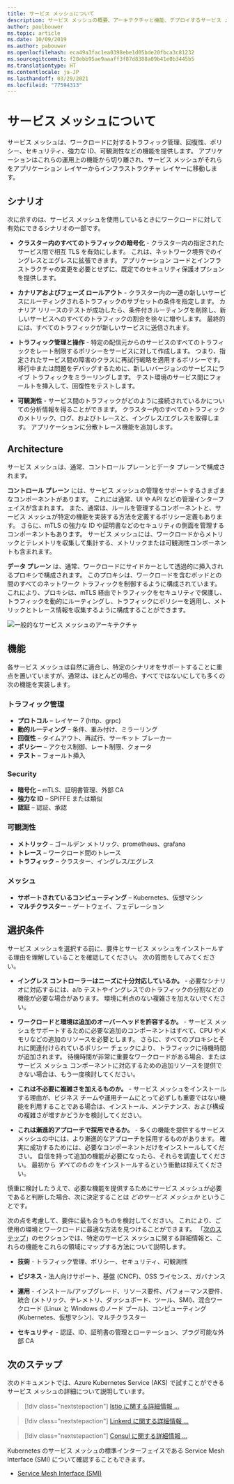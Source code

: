 ```yaml
---
title: サービス メッシュについて
description: サービス メッシュの概要、アーキテクチャと機能、デプロイするサービス メッシュを選択するときに考慮する必要がある基準について説明します。
author: paulbouwer
ms.topic: article
ms.date: 10/09/2019
ms.author: pabouwer
ms.openlocfilehash: eca49a3fac1ea0398ebe1d05bde20fbca3c81232
ms.sourcegitcommit: f28ebb95ae9aaaff3f87d8388a09b41e0b3445b5
ms.translationtype: HT
ms.contentlocale: ja-JP
ms.lasthandoff: 03/29/2021
ms.locfileid: "77594313"
---
```

# <a name="about-service-meshes"></a>サービス メッシュについて

サービス メッシュは、ワークロードに対するトラフィック管理、回復性、ポリシー、セキュリティ、強力な ID、可観測性などの機能を提供します。 アプリケーションはこれらの運用上の機能から切り離され、サービス メッシュがそれらをアプリケーション レイヤーからインフラストラクチャ レイヤーに移動します。

## <a name="scenarios"></a>シナリオ

次に示すのは、サービス メッシュを使用しているときにワークロードに対して有効にできるシナリオの一部です。

- **クラスター内のすべてのトラフィックの暗号化** - クラスター内の指定されたサービス間で相互 TLS を有効にします。 これは、ネットワーク境界でのイングレスとエグレスに拡張できます。 アプリケーション コードとインフラストラクチャの変更を必要とせずに、既定でのセキュリティ保護オプションを提供します。

- **カナリアおよびフェーズ ロールアウト** - クラスター内の一連の新しいサービスにルーティングされるトラフィックのサブセットの条件を指定します。 カナリア リリースのテストが成功したら、条件付きルーティングを削除し、新しいサービスへのすべてのトラフィックの割合を徐々に増やします。 最終的には、すべてのトラフィックが新しいサービスに送信されます。

- **トラフィック管理と操作** - 特定の配信元からのサービスのすべてのトラフィックをレート制限するポリシーをサービスに対して作成します。 つまり、指定されたサービス間の障害のクラスに再試行戦略を適用するポリシーです。 移行中または問題をデバッグするために、新しいバージョンのサービスにライブ トラフィックをミラーリングします。 テスト環境のサービス間にフォールトを挿入して、回復性をテストします。

- **可観測性** - サービス間のトラフィックがどのように接続されているかについての分析情報を得ることができます。 クラスター内のすべてのトラフィックのメトリック、ログ、およびトレースと、イングレス/エグレスを取得します。 アプリケーションに分散トレース機能を追加します。

## <a name="architecture"></a>Architecture

サービス メッシュは、通常、コントロール プレーンとデータ プレーンで構成されます。

**コントロール プレーン** には、サービス メッシュの管理をサポートするさまざまなコンポーネントがあります。 これには通常、UI や API などの管理インターフェイスが含まれます。 また、通常は、ルールを管理するコンポーネントと、サービス メッシュが特定の機能を実装する方法を定義するポリシー定義もあります。 さらに、mTLS の強力な ID や証明書などのセキュリティの側面を管理するコンポーネントもあります。 サービス メッシュには、ワークロードからメトリックとテレメトリを収集して集計する、メトリックまたは可観測性コンポーネントも含まれます。

**データ プレーン** は、通常、ワークロードにサイドカーとして透過的に挿入されるプロキシで構成されます。 このプロキシは、ワークロードを含むポッドとの間のすべてのネットワーク トラフィックを制御するように構成されています。 これにより、プロキシは、mTLS 経由でトラフィックをセキュリティで保護し、トラフィックを動的にルーティングし、トラフィックにポリシーを適用し、メトリックとトレース情報を収集するように構成することができます。 

![一般的なサービス メッシュのアーキテクチャ](media/servicemesh/typical-architecture.png)

## <a name="capabilities"></a>機能

各サービス メッシュは自然に適合し、特定のシナリオをサポートすることに重点を置いていますが、通常は、ほとんどの場合、すべてではないにしても多くの次の機能を実装します。

### <a name="traffic-management"></a>トラフィック管理 

- **プロトコル** – レイヤー 7 (http、grpc)
- **動的ルーティング** – 条件、重み付け、ミラーリング
- **回復性** – タイムアウト、再試行、サーキット ブレーカー
- **ポリシー** – アクセス制御、レート制限、クォータ
- **テスト** – フォールト挿入

### <a name="security"></a>Security

- **暗号化** – mTLS、証明書管理、外部 CA
- **強力な ID** – SPIFFE または類似
- **認証** – 認証、承認

### <a name="observability"></a>可観測性

- **メトリック** – ゴールデン メトリック、prometheus、grafana
- **トレース** – ワークロード間のトレース
- **トラフィック** – クラスター、イングレス/エグレス

### <a name="mesh"></a>メッシュ

- **サポートされているコンピューティング** – Kubernetes、仮想マシン
- **マルチクラスター** – ゲートウェイ、フェデレーション

## <a name="selection-criteria"></a>選択条件

サービス メッシュを選択する前に、要件とサービス メッシュをインストールする理由を理解していることを確認してください。 次の質問をしてみてください。

- **イングレス コントローラーはニーズに十分対応しているか。** - 必要なシナリオに対応するには、a/b テストやイングレスでのトラフィックの分割などの機能が必要な場合があります。 環境に利点のない複雑さを加えないでください。

- **ワークロードと環境は追加のオーバーヘッドを許容するか。** - サービス メッシュをサポートするために必要な追加のコンポーネントはすべて、CPU やメモリなどの追加のリソースを必要とします。 さらに、すべてのプロキシとそれに関連付けられているポリシー チェックにより、トラフィックに待機時間が追加されます。 待機時間が非常に重要なワークロードがある場合、またはサービス メッシュ コンポーネントに対応するための追加リソースを提供できない場合は、もう一度検討してください。

- **これは不必要に複雑さを加えるものか。** - サービス メッシュをインストールする理由が、ビジネス チームや運用チームにとって必ずしも重要ではない機能を利用することである場合は、インストール、メンテナンス、および構成の複雑さが増すかどうかを検討してください。

- **これは漸進的アプローチで採用できるか。** - 多くの機能を提供するサービス メッシュの中には、より漸進的なアプローチを採用するものがあります。 確実に成功するためには、必要なコンポーネントだけをインストールしてください。 自信を持って追加の機能が必要になったら、それらを調査してください。 最初から *すべてのもの* をインストールするという衝動は抑えてください。

慎重に検討したうえで、必要な機能を提供するためにサービス メッシュが必要であると判断した場合、次に決定することは *どのサービス メッシュか* ということです。

次の点を考慮して、要件に最も合うものを検討してください。 これにより、ご使用の環境とワークロードに最適な方法を見つけることができます。 「[次のステップ](#next-steps)」のセクションでは、特定のサービス メッシュに関する詳細情報と、これらの機能をこれらの領域にマップする方法について説明します。

- **技術** - トラフィック管理、ポリシー、セキュリティ、可観測性

- **ビジネス** - 法人向けサポート、基盤 (CNCF)、OSS ライセンス、ガバナンス

- **運用** - インストール/アップグレード、リソース要件、パフォーマンス要件、統合 (メトリック、テレメトリ、ダッシュボード、ツール、SMI)、混合ワークロード (Linux と Windows のノード プール)、コンピューティング (Kubernetes、仮想マシン)、マルチクラスター

- **セキュリティ** - 認証、ID、証明書の管理とローテーション、プラグ可能な外部 CA


## <a name="next-steps"></a>次のステップ

次のドキュメントでは、Azure Kubernetes Service (AKS) で試すことができるサービス メッシュの詳細について説明しています。

> [!div class="nextstepaction"]
> [Istio に関する詳細情報 ...][istio-about]

> [!div class="nextstepaction"]
> [Linkerd に関する詳細情報 ...][linkerd-about]

> [!div class="nextstepaction"]
> [Consul に関する詳細情報 ...][consul-about]

Kubernetes のサービス メッシュの標準インターフェイスである Service Mesh Interface (SMI) について確認することもできます。

- [Service Mesh Interface (SMI)][smi]


<!-- LINKS - external -->
[smi]: https://smi-spec.io/

<!-- LINKS - internal -->
[istio-about]: ./servicemesh-istio-about.md
[linkerd-about]: ./servicemesh-linkerd-about.md
[consul-about]: ./servicemesh-consul-about.md